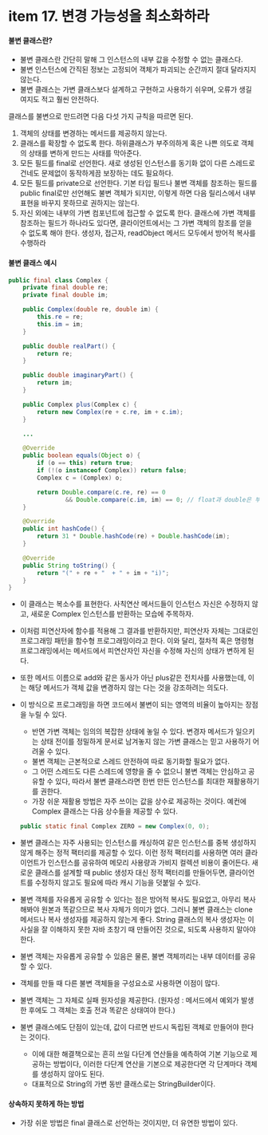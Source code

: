 # item 17. 변경 가능성을 최소화하라

#### 불변 클래스란?
- 불변 클래스란 간단히 말해 그 인스턴스의 내부 값을 수정할 수 없는 클래스다.
- 불변 인스턴스에 간직된 정보는 고정되어 객체가 파괴되는 순간까지 절대 달라지지 않는다. 
- 불변 클래스는 가변 클래스보다 설계하고 구현하고 사용하기 쉬우며, 오류가 생길 여지도 적고 훨씬 안전하다.

클래스를 불변으로 만드려면 다음 다섯 가지 규칙을 따르면 된다. 
1. 객체의 상태를 변경하는 메서드를 제공하지 않는다.
2. 클래스를 확장할 수 없도록 한다. 하위클래스가 부주의하게 혹은 나쁜 의도로 객체의 상태를 변하게 만드는 사태를 막아준다.
3. 모든 필드를 final로 선언한다. 새로 생성된 인스턴스를 동기화 없이 다른 스레드로 건네도 문제없이 동작하게끔 보장하는 데도 필요하다.
4. 모든 필드를 private으로 선언한다. 기본 타입 필드나 불변 객체를 참조하는 필드를 public final로만 선언해도 불변 객체가 되지만, 이렇게 하면 다음 릴리스에서 내부 표현을 바꾸지 못하므로 권하지는 않는다.
5. 자신 외에는 내부의 가변 컴포넌트에 접근할 수 없도록 한다. 클래스에 가변 객체를 참조하는 필드가 하나라도 있다면, 클라이언트에서는 그 가변 객체의 참조를 얻을 수 없도록 해야 한다. 생성자, 접근자, readObject 메서드 모두에서 방어적 복사를 수행하라

#### 불변 클래스 예시
```java
public final class Complex {
    private final double re;
    private final double im;

    public Complex(double re, double im) {
        this.re = re;
        this.im = im;
    }

    public double realPart() {
        return re;
    }

    public double imaginaryPart() {
        return im;
    }

    public Complex plus(Complex c) {
        return new Complex(re + c.re, im + c.im);
    }

    ...

    @Override
    public boolean equals(Object o) {
        if (o == this) return true;
        if (!(o instanceof Complex)) return false;
        Complex c = (Complex) o;

        return Double.compare(c.re, re) == 0
                && Double.compare(c.im, im) == 0; // float과 double은 부동소수점 때문에, compare()을 사용해야한다.
    }

    @Override
    public int hashCode() {
        return 31 * Double.hashCode(re) + Double.hashCode(im);
    }

    @Override
    public String toString() {
        return "(" + re + "  + " + im + "i)";
    }
}
```
- 이 클래스는 복소수를 표현한다. 사칙연산 메서드들이 인스턴스 자신은 수정하지 않고, 새로운 Complex 인스턴스를 반환하는 모습에 주목하자.
- 이처럼 피연산자에 함수를 적용해 그 결과를 반환하지만, 피연산자 자체는 그대로인 프로그래밍 패턴을 함수형 프로그래밍이라고 한다. 이와 달리, 절차적 혹은 명령형 프로그래밍에서는 메서드에서 피연산자인 자신을 수정해 자신의 상태가 변하게 된다.
- 또한 메서드 이름으로 add와 같은 동사가 아닌 plus같은 전치사를 사용했는데, 이는 해당 메서드가 객체 값을 변경하지 않는 다는 것을 강조하려는 의도다. 
- 이 방식으로 프로그래밍을 하면 코드에서 불변이 되는 영역의 비율이 높아지는 장점을 누릴 수 있다. 
  - 반면 가변 객체는 임의의 복잡한 상태에 놓일 수 있다. 변경자 메서드가 일으키는 상태 전이를 정밀하게 문서로 남겨놓지 않는 가변 클래스는 믿고 사용하기 어려울 수 있다.
  - 불변 객체는 근본적으로 스레드 안전하여 따로 동기화할 필요가 없다.
  - 그 어떤 스레드도 다른 스레드에 영향을 줄 수 없으니 불변 객체는 안심하고 공유할 수 있다, 따라서 불변 클래스라면 한번 만든 인스턴스를 최대한 재활용하기를 권한다.
  - 가장 쉬운 재활용 방법은 자주 쓰이는 값을 상수로 제공하는 것이다. 예컨에 Complex 클래스는 다음 상수들을 제공할 수 있다.
  ```java
  public static final Complex ZERO = new Complex(0, 0);
  ```

- 불변 클래스는 자주 사용되는 인스턴스를 캐싱하여 같은 인스턴스를 중복 생성하지 않게 해주는 정적 팩터리를 제공할 수 있다. 이런 정적 팩터리를 사용하면 여러 클라이언트가 인스턴스를 공유하여 메모리 사용량과 가비지 컬렉션 비용이 줄어든다. 새로운 클래스를 설계할 때 public 생성자 대신 정적 팩터리를 만들어두면, 클라이언트를 수정하지 않고도 필요에 따라 캐시 기능을 덧붙일 수 있다.
- 불변 객체를 자유롭게 공유할 수 있다는 점은 방어적 복사도 필요없고, 아무리 복사해봐야 원본과 똑같으므로 복사 자체가 의미가 없다. 그러니 불변 클래스는 clone 메서드나 복사 생성자를 제공하지 않는게 좋다. String 클래스의 복사 생성자는 이 사실을 잘 이해하지 못한 자바 초창기 때 만들어진 것으로, 되도록 사용하지 말아야 한다.
- 불변 객체는 자유롭게 공유할 수 있음은 물론, 불변 객체끼리는 내부 데이터를 공유할 수 있다.
- 객체를 만들 때 다른 불변 객체들을 구성요소로 사용하면 이점이 많다.
- 불변 객체는 그 자체로 실패 원자성을 제공한다. (원자성 : 메서드에서 예외가 발생한 후에도 그 객체는 호출 전과 똑같은 상태여야 한다.)
- 불변 클래스에도 단점이 있는데, 값이 다르면 반드시 독립된 객체로 만들어야 한다는 것이다.
  - 이에 대한 해결책으로는 흔히 쓰일 다단계 연산들을 예측하여 기본 기능으로 제공하는 방법이다, 이러한 다단계 연산을 기본으로 제공한다면 각 단계마다 객체를 생성하지 않아도 된다.
  - 대표적으로 String의 가변 동반 클래스로는 StringBuilder이다.

#### 상속하지 못하게 하는 방법
- 가장 쉬운 방법은 final 클래스로 선언하는 것이지만, 더 유연한 방법이 있다.